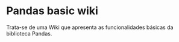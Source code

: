 # Pandas basic wiki

Trata-se de uma Wiki que apresenta as funcionalidades básicas da biblioteca Pandas.